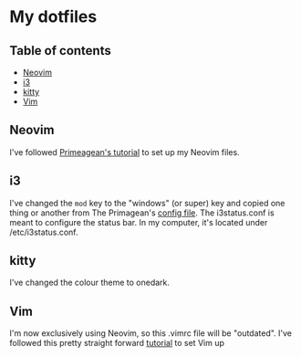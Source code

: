 # My dotfiles

## Table of contents
- [Neovim](#Neovim)
- [i3](#i3)
- [kitty](#kitty)
- [Vim](#Vim)

## Neovim

I've followed [Primeagean's tutorial](https://www.youtube.com/watch?v=w7i4amO_zaE) to set up my Neovim files.

## i3

I've changed the `mod` key to the "windows" (or super) key and copied one thing or another from The Primagean's [config file](https://github.com/ThePrimeagen/.dotfiles/blob/master/i3/.config/i3/config).
The i3status.conf is meant to configure the status bar. In my computer, it's located under /etc/i3status.conf.

## kitty

I've changed the colour theme to onedark.

## Vim

I'm now exclusively using Neovim, so this .vimrc file will be "outdated".
I've followed this pretty straight forward [tutorial](https://www.freecodecamp.org/news/vimrc-configuration-guide-customize-your-vim-editor/) to set Vim up

